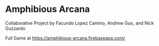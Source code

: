 # Amphibious Arcana

Collaborative Project by Facundo Lopez Camino, Andrew Guo, and Nick Guzzardo

Full Game at https://amphibious-arcana.firebaseapp.com/
